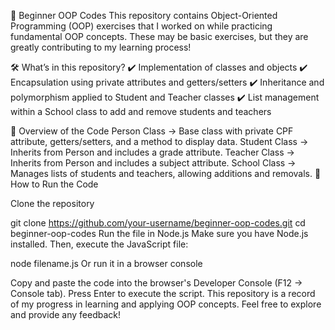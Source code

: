 🚀 Beginner OOP Codes
This repository contains Object-Oriented Programming (OOP) exercises that I worked on while practicing fundamental OOP concepts. These may be basic exercises, but they are greatly contributing to my learning process!

🛠️ What’s in this repository?
✔️ Implementation of classes and objects
✔️ Encapsulation using private attributes and getters/setters
✔️ Inheritance and polymorphism applied to Student and Teacher classes
✔️ List management within a School class to add and remove students and teachers

📌 Overview of the Code
Person Class → Base class with private CPF attribute, getters/setters, and a method to display data.
Student Class → Inherits from Person and includes a grade attribute.
Teacher Class → Inherits from Person and includes a subject attribute.
School Class → Manages lists of students and teachers, allowing additions and removals.
🚀 How to Run the Code

Clone the repository

git clone https://github.com/your-username/beginner-oop-codes.git
cd beginner-oop-codes
Run the file in Node.js
Make sure you have Node.js installed. Then, execute the JavaScript file:

node filename.js
Or run it in a browser console

Copy and paste the code into the browser's Developer Console (F12 → Console tab).
Press Enter to execute the script.
This repository is a record of my progress in learning and applying OOP concepts. Feel free to explore and provide any feedback!
